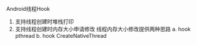 Android线程Hook
1. 支持线程创建时堆栈打印
2. 支持线程创建时内存大小申请修改
线程内存大小修改提供两种思路
a. hook pthread
b. hook CreateNativeThread

